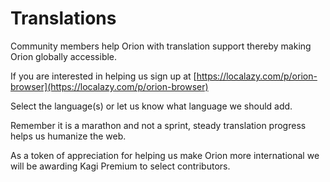 # Translations

Community members help Orion with translation support thereby making Orion globally accessible. 

If you are interested in helping us sign up at [https://localazy.com/p/orion-browser](https://localazy.com/p/orion-browser)

Select the language(s) or let us know what language we should add.

Remember it is a marathon and not a sprint, steady translation progress helps us humanize the web. 

As a token of appreciation for helping us make Orion more international we will be awarding Kagi Premium to select contributors. 